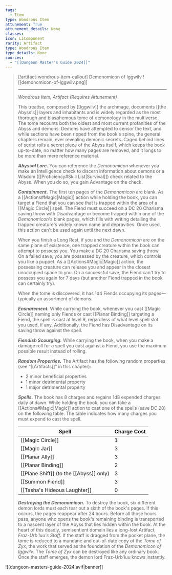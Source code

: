 ```yaml
---
tags:
  - Item
type: Wondrous Item
attunement: True
attunement_details: None
classes:
icon: LiComponent
rarity: Artifact
type: Wondrous Item
type_details: None
sources: 
  - "[[Dungeon Master's Guide 2024]]"
---
```

>[!artifact-wondrous-item-callout] Demonomicon of Iggwilv
>![[demonomicon-of-iggwilv.png]]
>
>- - -
>_Wondrous Item, Artifact (Requires Attunement)_
>
>This treatise, composed by [[Iggwilv]] the archmage, documents [[the Abyss's]] layers and inhabitants and is widely regarded as the most thorough and blasphemous tome of demonology in the multiverse. The tome recounts both the oldest and most current profanities of the Abyss and demons. Demons have attempted to censor the text, and while sections have been ripped from the book's spine, the general chapters remain, ever revealing demonic secrets. Caged behind lines of script roils a secret piece of the Abyss itself, which keeps the book up-to-date, no matter how many pages are removed, and it longs to be more than mere reference material.
>
>**_Abyssal Lore._** You can reference the _Demonomicon_ whenever you make an Intelligence check to discern information about demons or a Wisdom ([[Proficiency#Skill List\|Survival]]) check related to the Abyss. When you do so, you gain Advantage on the check.
>
>**_Containment._** The first ten pages of the _Demonomicon_ are blank. As a [[Actions#Magic\|Magic]] action while holding the book, you can target a Fiend that you can see that is trapped within the area of a [[Magic Circle]] spell. The Fiend must succeed on a DC 20 Charisma saving throw with Disadvantage or become trapped within one of the _Demonomicon_'s blank pages, which fills with writing detailing the trapped creature's widely known name and depravities. Once used, this action can't be used again until the next dawn.
>
>When you finish a Long Rest, if you and the _Demonomicon_ are on the same plane of existence, one trapped creature within the book can attempt to possess you. You make a DC 20 Charisma saving throw. On a failed save, you are possessed by the creature, which controls you like a puppet. As a [[Actions#Magic\|Magic]] action, the possessing creature can release you and appear in the closest unoccupied space to you. On a successful save, the Fiend can't try to possess you again for 7 days (but another Fiend trapped in the book can certainly try).
>
>When the tome is discovered, it has 1d4 Fiends occupying its pages—typically an assortment of demons.
>
>**_Ensnarement._** While carrying the book, whenever you cast [[Magic Circle]] naming only Fiends or cast [[Planar Binding]] targeting a Fiend, the spell is cast at level 9, regardless of what level spell slot you used, if any. Additionally, the Fiend has Disadvantage on its saving throw against the spell.
>
>**_Fiendish Scourging._** While carrying the book, when you make a damage roll for a spell you cast against a Fiend, you use the maximum possible result instead of rolling.
>
>**_Random Properties._** The Artifact has the following random properties (see “[[Artifacts]]” in this chapter):
>
>- 2 minor beneficial properties
>- 1 minor detrimental property
>- 1 major detrimental property
>
>**_Spells._** The book has 8 charges and regains 1d8 expended charges daily at dawn. While holding the book, you can take a [[Actions#Magic\|Magic]] action to cast one of the spells (save DC 20) on the following table. The table indicates how many charges you must expend to cast the spell.
>
>|Spell|Charge Cost|
>|---|---|
>|[[Magic Circle]]|1|
>|[[Magic Jar]]|3|
>|[[Planar Ally]]|3|
>|[[Planar Binding]]|2|
>|[[Plane Shift]] (to the [[Abyss]] only)|3|
>|[[Summon Fiend]]|3|
>|[[Tasha's Hideous Laughter]]|0|
>
>**_Destroying the Demonomicon._** To destroy the book, six different demon lords must each tear out a sixth of the book's pages. If this occurs, the pages reappear after 24 hours. Before all those hours pass, anyone who opens the book's remaining binding is transported to a nascent layer of the Abyss that lies hidden within the book. At the heart of this deadly, semisentient domain lies a long-lost Artifact, _Fraz-Urb'luu's Staff_. If the staff is dragged from the pocket plane, the tome is reduced to a mundane and out-of-date copy of the _Tome of Zyx_, the work that served as the foundation of the _Demonomicon of Iggwilv_. The _Tome of Zyx_ can be destroyed like any ordinary book. Once the staff emerges, the demon lord Fraz-Urb'luu knows instantly.
>


![[dungeon-masters-guide-2024.avif|banner]]